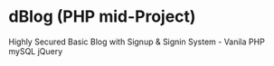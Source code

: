 # dBlog (PHP mid-Project)
Highly Secured Basic Blog with Signup &amp; Signin System -  Vanila PHP mySQL  jQuery
